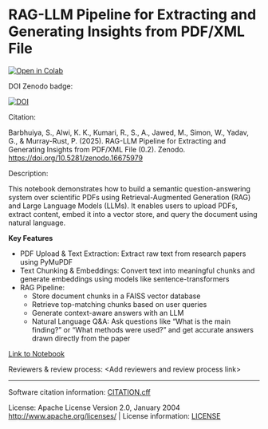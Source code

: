 # RAG-LLM Pipeline for Extracting and Generating Insights from PDF/XML File

<a href="https://colab.research.google.com/github/semanticClimate/RAG-LLM-with-PDF-XML/blob/main/FSCI2025_RAG_LLM_PDF.ipynb" target="_blank">
  <img src="https://colab.research.google.com/assets/colab-badge.svg" alt="Open in Colab" style="max-width: 100%;">
</a>

DOI Zenodo badge: 

[![DOI](https://zenodo.org/badge/DOI/10.5281/zenodo.16675979.svg)](https://doi.org/10.5281/zenodo.16675979)

Citation:

Barbhuiya, S., Alwi, K. K., Kumari, R., S., A., Jawed, M., Simon, W., Yadav, G., & Murray-Rust, P. (2025). RAG-LLM Pipeline for Extracting and Generating Insights from PDF/XML File (0.2). Zenodo. https://doi.org/10.5281/zenodo.16675979

Description: 

This notebook demonstrates how to build a semantic question-answering system over scientific PDFs using Retrieval-Augmented Generation (RAG) and Large Language Models (LLMs). It enables users to upload PDFs, extract content, embed it into a vector store, and query the document using natural language.

**Key Features**
- PDF Upload & Text Extraction: Extract raw text from research papers using PyMuPDF
- Text Chunking & Embeddings: Convert text into meaningful chunks and generate embeddings using models like sentence-transformers
- RAG Pipeline:
    - Store document chunks in a FAISS vector database
    - Retrieve top-matching chunks based on user queries
    - Generate context-aware answers with an LLM
    - Natural Language Q&A: Ask questions like “What is the main finding?” or “What methods were used?” and get accurate answers drawn directly from the paper

[Link to Notebook](https://colab.research.google.com/drive/17J9wEvkQvdaeOihN3N13u_ln5Oez8ssd?usp=sharing)

Reviewers & review process: \<Add reviewers and review process link\> 

---

Software citation information: [CITATION.cff](CITATION.cff)

License: Apache License Version 2.0, January 2004 http://www.apache.org/licenses/ | License information: [LICENSE](LICENSE)
